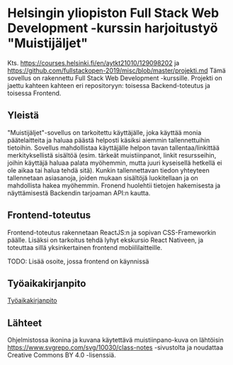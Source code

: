 # Helsingin yliopiston Full Stack Web Development -kurssin harjoitustyö "Muistijäljet"

Kts. https://courses.helsinki.fi/en/aytkt21010/129098202 ja https://github.com/fullstackopen-2019/misc/blob/master/projekti.md
Tämä sovellus on rakennettu Full Stack Web Development -kurssille. Projekti on jaettu kahteen kahteen eri repositoryyn: toisessa Backend-toteutus ja toisessa Frontend.

## Yleistä

"Muistijäljet"-sovellus on tarkoitettu käyttäjälle, joka käyttää monia päätelaitteita ja haluaa päästä helposti käsiksi aiemmin tallennettuihin tietoihin. Sovellus mahdollistaa käyttäjälle helpon tavan tallentaa/linkittää merkityksellistä sisältöä (esim. tärkeät muistiinpanot, linkit resursseihin, joihin käyttäjä haluaa palata myöhemmin, mutta juuri kyseisellä hetkellä ei ole aikaa tai halua tehdä sitä). Kunkin tallennettavan tiedon yhteyteen tallennetaan asiasanoja, joiden mukaan sisältöjä luokitellaan ja on mahdollista hakea myöhemmin. Fronend huolehtii tietojen hakemisesta ja näyttämisestä Backendin tarjoaman API:n kautta.

## Frontend-toteutus

Frontend-toteutus rakennetaan ReactJS:n ja sopivan CSS-Frameworkin päälle. Lisäksi on tarkoitus tehdä lyhyt ekskursio React Nativeen, ja toteuttaa sillä yksinkertainen frontend mobiililaitteille.

TODO: Lisää osoite, jossa frontend on käynnissä

## Työaikakirjanpito

[Työaikakirjanpito](https://github.com/minzen/fullstack_harjoitustyo_backend/blob/master/tyokirjanpito.md)

## Lähteet

Ohjelmistossa ikonina ja kuvana käytettävä muistiinpano-kuva on lähtöisin https://www.svgrepo.com/svg/10030/class-notes -sivustolta ja noudattaa Creative Commons BY 4.0 -lisenssiä.
